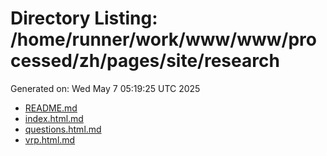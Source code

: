 # Directory Listing: /home/runner/work/www/www/processed/zh/pages/site/research
Generated on: Wed May  7 05:19:25 UTC 2025

- [README.md](README.md)
- [index.html.md](index.html.md)
- [questions.html.md](questions.html.md)
- [vrp.html.md](vrp.html.md)

